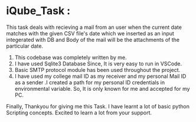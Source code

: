 # iQube_Task :

This task deals with recieving a mail from an user when the current date matches with the given CSV file's date which we inserted as an input integerated with DB
and Body of the mail will be the attachments of the particular date.


1. This codebase was completely written by me.
2. I have used Sqlite3 Database Since, It is very easy to run in VSCode.
3. Basic SMTP protocol module has been used throughout the project.
4. I have used my college mail ID as my receiver  and my personal Mail ID as a sender .I created a path for my personal ID credentials in environmental variable. So, It is only known for me and accepted for my PC.

Finally, Thankyou for giving me this Task. I have learnt a lot of basic python Scripting concepts. Excited to learn a lot from your support. 
